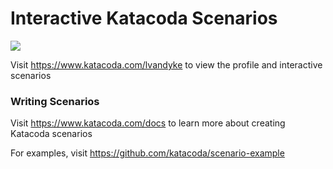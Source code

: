 # Interactive Katacoda Scenarios

[![](http://shields.katacoda.com/katacoda/lvandyke/count.svg)](https://www.katacoda.com/lvandyke "Get your profile on Katacoda.com")

Visit https://www.katacoda.com/lvandyke to view the profile and interactive scenarios

### Writing Scenarios
Visit https://www.katacoda.com/docs to learn more about creating Katacoda scenarios

For examples, visit https://github.com/katacoda/scenario-example
